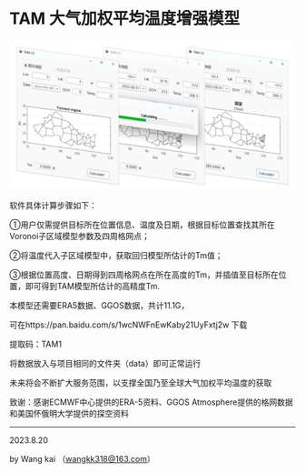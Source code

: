 # TAM 大气加权平均温度增强模型

![image](tam.png)

软件具体计算步骤如下：

①用户仅需提供目标所在位置信息、温度及日期，根据目标位置查找其所在Voronoi子区域模型参数及四周格网点；

②将温度代入子区域模型中，获取回归模型所估计的Tm值；

③根据位置高度、日期得到四周格网点在所在高度的Tm，并插值至目标所在位置，即可得到TAM模型所估计的高精度Tm.

本模型还需要ERA5数据、GGOS数据，共计11.1G，

可在https://pan.baidu.com/s/1wcNWFnEwKaby21UyFxtj2w 下载

提取码：TAM1 

将数据放入与项目相同的文件夹（data）即可正常运行

未来将会不断扩大服务范围，以支撑全国乃至全球大气加权平均温度的获取

致谢：感谢ECMWF中心提供的ERA-5资料、GGOS Atmosphere提供的格网数据和美国怀俄明大学提供的探空资料

----------------------------------------------------------------------------------------------

2023.8.20

by  Wang kai  （wangkk318@163.com）

